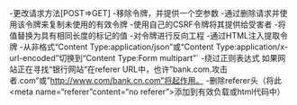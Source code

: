 -更改请求方法[POST=>GET]
-移除令牌，并提供一个空参数
-通过删除请求并使用该令牌来复制未使用的有效令牌
-使用自己的CSRF令牌将其提供给受害者
-将值替换为具有相同长度的标记的值
-对令牌进行反向工程
-通过HTML注入提取令牌
-从非格式“Content Type:application/json”或“Content Type:application/x-url-encoded”切换到“Content Type:Form multipart”`
-绕过正则表达式
如果网站正在寻找“银行网站“在referer URL中，也许”bank.com.攻击者.com“或”http://www.com/bank.cn.com”将起作用。
-删除referer头（将此<meta name=“referer”content=“no referer”>添加到有效负载或html代码中）



